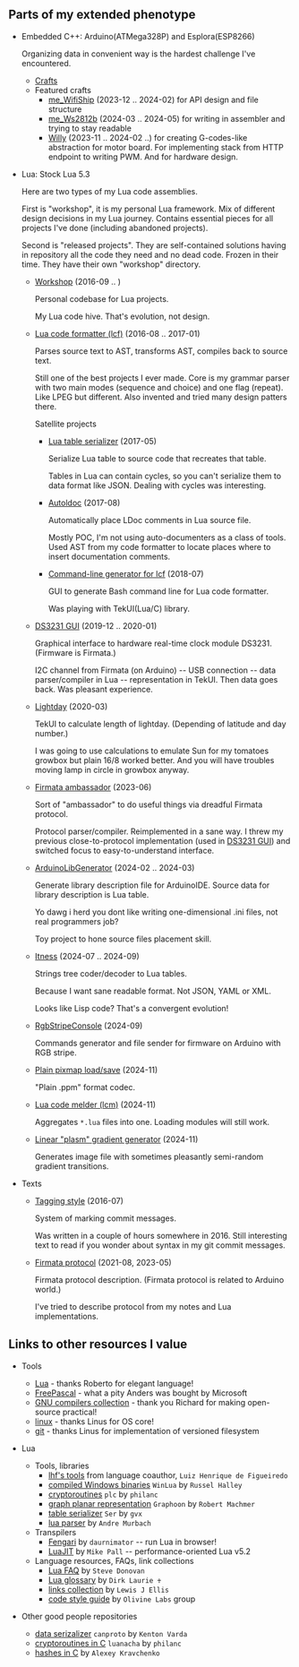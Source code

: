## Parts of my extended phenotype

* Embedded C++: Arduino(ATMega328P) and Esplora(ESP8266)

  Organizing data in convenient way is the hardest challenge I've
  encountered.

  * [Crafts](https://github.com/martin-eden/Embedded_Crafts/)
  * Featured crafts
    * [me_WifiShip](https://github.com/martin-eden/Embedded-me_WifiShip)
      (2023-12 .. 2024-02) for API design and file structure
    * [me_Ws2812b](https://github.com/martin-eden/Embedded-me_Ws2812b)
      (2024-03 .. 2024-05) for writing in assembler and trying to stay readable
    * [Willy](https://github.com/martin-eden/willy)
      (2023-11 .. 2024-02 ..) for creating G-codes-like abstraction for
      motor board. For implementing stack from HTTP endpoint to writing
      PWM. And for hardware design.

* Lua: Stock Lua 5.3

  Here are two types of my Lua code assemblies.

  First is "workshop", it is my personal Lua framework. Mix of different
  design decisions in my Lua journey. Contains essential pieces for all
  projects I've done (including abandoned projects).

  Second is "released projects". They are self-contained solutions
  having in repository all the code they need and no dead code. Frozen
  in their time. They have their own "workshop" directory.

  * [Workshop](https://github.com/martin-eden/workshop)
    (2016-09 .. )

    Personal codebase for Lua projects.

    My Lua code hive. That's evolution, not design.

  * [Lua code formatter (lcf)](https://github.com/martin-eden/lua_code_formatter)
    (2016-08 .. 2017-01)

    Parses source text to AST, transforms AST, compiles back to source text.

    Still one of the best projects I ever made. Core is my grammar parser
    with two main modes (sequence and choice) and one flag (repeat). Like
    LPEG but different. Also invented and tried many design patters there.

    Satellite projects

    * [Lua table serializer](https://github.com/martin-eden/lua_table_serializer)
      (2017-05)

      Serialize Lua table to source code that recreates that table.

      Tables in Lua can contain cycles, so you can't serialize them to
      data format like JSON. Dealing with cycles was interesting.

    * [Autoldoc](https://github.com/martin-eden/autoldoc)
      (2017-08)

      Automatically place LDoc comments in Lua source file.

      Mostly POC, I'm not using auto-documenters as a class of tools.
      Used AST from my code formatter to locate places where to insert
      documentation comments.

    * [Command-line generator for lcf](https://github.com/martin-eden/lcf_params_gui)
      (2018-07)

      GUI to generate Bash command line for Lua code formatter.

      Was playing with TekUI(Lua/C) library.

  * [DS3231 GUI][DS3231 GUI]
    (2019-12 .. 2020-01)

    Graphical interface to hardware real-time clock module DS3231.
    (Firmware is Firmata.)

    I2C channel from Firmata (on Arduino) -- USB connection -- data
    parser/compiler in Lua -- representation in TekUI.
    Then data goes back. Was pleasant experience.

  * [Lightday](https://github.com/martin-eden/lightday)
    (2020-03)

    TekUI to calculate length of lightday. (Depending of latitude
    and day number.)

    I was going to use calculations to emulate Sun for my tomatoes
    growbox but plain 16/8 worked better. And you will have troubles
    moving lamp in circle in growbox anyway.

  * [Firmata ambassador](https://github.com/martin-eden/FirmataAmbassador)
    (2023-06)

    Sort of "ambassador" to do useful things via dreadful Firmata protocol.

    Protocol parser/compiler. Reimplemented in a sane way. I threw my
    previous close-to-protocol implementation (used in [DS3231 GUI][DS3231 GUI])
    and switched focus to easy-to-understand interface.

  * [ArduinoLibGenerator](https://github.com/martin-eden/ArduinoLibGenerator)
    (2024-02 .. 2024-03)

    Generate library description file for ArduinoIDE. Source data for
    library description is Lua table.

    Yo dawg i herd you dont like writing one-dimensional .ini files,
    not real programmers job?

    Toy project to hone source files placement skill.

  * [Itness](https://github.com/martin-eden/Lua-Itness)
    (2024-07 .. 2024-09)

    Strings tree coder/decoder to Lua tables.

    Because I want sane readable format. Not JSON, YAML or XML.

    Looks like Lisp code? That's a convergent evolution!

  * [RgbStripeConsole](https://github.com/martin-eden/Lua-RgbStripeConsole)
    (2024-09)

    Commands generator and file sender for firmware on Arduino with RGB stripe.

  * [Plain pixmap load/save][PlainPixmap]
    (2024-11)

    "Plain .ppm" format codec.

  * [Lua code melder (lcm)](https://github.com/martin-eden/lua_code_melder)
    (2024-11)

    Aggregates `*.lua` files into one. Loading modules will still work.

  * [Linear "plasm" gradient generator][1dPlasm]
    (2024-11)

    Generates image file with sometimes pleasantly semi-random gradient transitions.

* Texts

  * [Tagging style](https://github.com/martin-eden/tagging_guideline)
    (2016-07)

    System of marking commit messages.

    Was written in a couple of hours somewhere in 2016. Still
    interesting text to read if you wonder about syntax in my git
    commit messages.

  * [Firmata protocol](https://github.com/martin-eden/firmata_protocol/blob/main/protocol.md)
    (2021-08, 2023-05)

    Firmata protocol description. (Firmata protocol is related to Arduino world.)

    I've tried to describe protocol from my notes and Lua implementations.

## Links to other resources I value

  * Tools
    * [Lua](https://github.com/lua/lua) - thanks Roberto for elegant language!
    * [FreePascal](https://github.com/fpc/FPCSource) - what a pity Anders was bought by Microsoft
    * [GNU compilers collection](https://github.com/gcc-mirror/gcc) - thank you Richard for making open-source practical!
    * [linux](https://github.com/torvalds/linux) - thanks Linus for OS core!
    * [git](https://github.com/git/git) - thanks Linus for implementation of versioned filesystem

  * Lua
    * Tools, libraries
      * [lhf's tools](http://webserver2.tecgraf.puc-rio.br/~lhf/ftp/lua/) from language coauthor, `Luiz Henrique de Figueiredo`
      * [compiled Windows binaries](https://github.com/WinLua/bin) `WinLua` by `Russel Halley`
      * [cryptoroutines](https://github.com/philanc/plc) `plc` by `philanc`
      * [graph planar representation](https://github.com/rm-code/Graphoon) `Graphoon` by `Robert Machmer`
      * [table serializer](https://github.com/gvx/Ser) `Ser` by `gvx`
      * [lua parser](https://github.com/andremm/lua-parser) by `Andre Murbach`
    * Transpilers
      * [Fengari](https://github.com/fengari-lua/fengari) by `daurnimator` -- run Lua in browser!
      * [LuaJIT](https://github.com/LuaJIT/LuaJIT) by `Mike Pall` -- performance-oriented Lua v5.2
    * Language resources, FAQs, link collections
      * [Lua FAQ](https://github.com/stevedonovan/luafaq) by `Steve Donovan`
      * [Lua glossary](https://rawgit.com/dlaurie/lua-notes/master/glossary.html) by `Dirk Laurie ♰`
      * [links collection](https://github.com/LewisJEllis/awesome-lua) by `Lewis J Ellis`
      * [code style guide](https://github.com/Olivine-Labs/lua-style-guide) by `Olivine Labs` group

  * Other good people repositories
    * [data serizalizer](https://github.com/sandstorm-io/capnproto) `canproto` by `Kenton Varda`
    * [cryptoroutines in C](https://github.com/philanc/luanacha) `luanacha` by `philanc`
    * [hashes in C](https://github.com/rhash/RHash/tree/master/librhash) by `Alexey Kravchenko`

[DS3231 GUI]: https://github.com/martin-eden/tekui_ds3231
[PlainPixmap]: https://github.com/martin-eden/Lua-Ppm
[1dPlasm]: https://github.com/martin-eden/Lua-LinearPlasmGenerator
